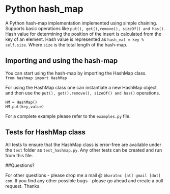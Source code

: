 # Python hash_map
A Python hash-map implementation implemented using simple chaining. Supports basic operations like `put(), get(),remove(), sizeOf() and has()`. Hash value for determining the position of the insert is calculated from the key of an element. Hash value is represented as `hash_val = key % self.size`. Where `size` is the total length of the hash-map.


## Importing and using the hash-map

You can start using the hash-map by importing the HashMap class. <br>
`from hashmap import HashMap` <br>

For using the HashMap class one can instantiate a new HashMap object and then use the `put(), get(),remove(), sizeOf() and has()` operations. <br>

`HM = HashMap()`<br>
`HM.put(key,value)` <br>

For a complete example please refer to the `examples.py` file.

## Tests for HashMap class

All tests to ensure that the HashMap class is error-free are available under the `test` folder as `test_hashmap.py`. Any other tests can be created and run from this file.


##Questions?

For other questions - please drop me a mail @ `bharatnc [at] gmail [dot] com`. If you find any other possible bugs - please go ahead and create a pull request. Thanks.
